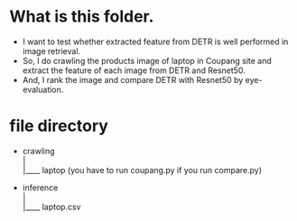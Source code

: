 # What is this folder.

- I want to test whether extracted feature from DETR is well performed in image retrieval.
- So, I do crawling the products image of laptop in Coupang site and extract the feature of each image from DETR and Resnet50.
- And, I rank the image and compare DETR with Resnet50 by eye-evaluation.

# file directory

- crawling  
     |  
     |____ laptop (you have to run coupang.py if you run compare.py)

- inference  
     |  
     |____ laptop.csv

  
